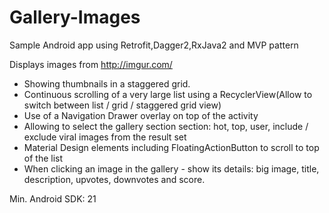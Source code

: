 # Gallery-Images

Sample Android app using Retrofit,Dagger2,RxJava2 and MVP pattern

Displays images from http://imgur.com/

- Showing thumbnails in a staggered grid.
- Continuous scrolling of a very large list using a RecyclerView(Allow to switch between list / grid / staggered grid view)
- Use of a Navigation Drawer overlay on top of the activity
- Allowing to select the gallery section section: hot, top, user, include / exclude viral images from the result set
- Material Design elements including FloatingActionButton to scroll to top of the list
- When clicking an image in the gallery - show its details: big image, title, description, upvotes, downvotes and score.

Min. Android SDK: 21
